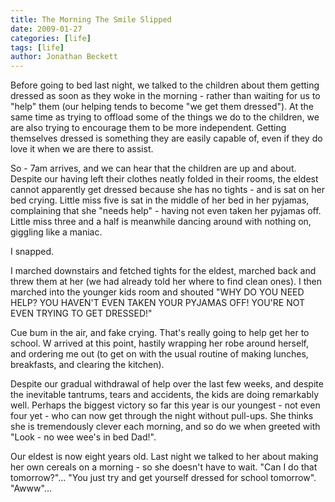 ```yaml
---
title: The Morning The Smile Slipped
date: 2009-01-27
categories: [life]
tags: [life]
author: Jonathan Beckett
---
```


Before going to bed last night, we talked to the children about them getting dressed as soon as they woke in the morning - rather than waiting for us to "help" them (our helping tends to become "we get them dressed"). At the same time as trying to offload some of the things we do to the children, we are also trying to encourage them to be more independent. Getting themselves dressed is something they are easily capable of, even if they do love it when we are there to assist.

So - 7am arrives, and we can hear that the children are up and about. Despite our having left their clothes neatly folded in their rooms, the eldest cannot apparently get dressed because she has no tights - and is sat on her bed crying. Little miss five is sat in the middle of her bed in her pyjamas, complaining that she "needs help" - having not even taken her pyjamas off. Little miss three and a half is meanwhile dancing around with nothing on, giggling like a maniac.

I snapped.

I marched downstairs and fetched tights for the eldest, marched back and threw them at her (we had already told her where to find clean ones). I then marched into the younger kids room and shouted "WHY DO YOU NEED HELP? YOU HAVEN'T EVEN TAKEN YOUR PYJAMAS OFF! YOU'RE NOT EVEN TRYING TO GET DRESSED!"

Cue bum in the air, and fake crying. That's really going to help get her to school. W arrived at this point, hastily wrapping her robe around herself, and ordering me out (to get on with the usual routine of making lunches, breakfasts, and clearing the kitchen).

Despite our gradual withdrawal of help over the last few weeks, and despite the inevitable tantrums, tears and accidents, the kids are doing remarkably well. Perhaps the biggest victory so far this year is our youngest - not even four yet - who can now get through the night without pull-ups. She thinks she is tremendously clever each morning, and so do we when greeted with "Look - no wee wee's in bed Dad!".

Our eldest is now eight years old. Last night we talked to her about making her own cereals on a morning - so she doesn't have to wait. "Can I do that tomorrow?"... "You just try and get yourself dressed for school tomorrow". "Awww"...